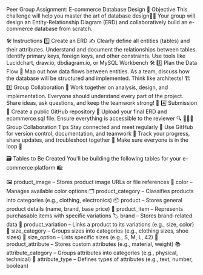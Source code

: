 
Peer Group Assignment: E-commerce Database Design
🎯 Objective
This challenge will help you master the art of database design🧠💾
Your group will design an Entity-Relationship Diagram (ERD) and collaboratively build an e-commerce database from scratch.

 

🛠️ Instructions
1️⃣ Create an ERD ✍️
Clearly define all entities (tables) and their attributes.
Understand and document the relationships between tables.
Identify primary keys, foreign keys, and other constraints.
Use tools like Lucidchart, draw.io, dbdiagram.io, or MySQL Workbench 🛠️
2️⃣ Plan the Data Flow 🔄
Map out how data flows between entities.
As a team, discuss how the database will be structured and implemented.
Think like architects! 🏗️
3️⃣ Group Collaboration 🤝
Work together on analysis, design, and implementation.
Everyone should understand every part of the project.
Share ideas, ask questions, and keep the teamwork strong! 💬
4️⃣ Submission 🚀
Create a public GitHub repository 📂
Upload your final ERD and ecommerce.sql file.
Ensure everything is accessible to the reviewer 🔍
🧑‍🤝‍🧑 Group Collaboration Tips
Stay connected and meet regularly 👥
Use GitHub for version control, documentation, and teamwork 📘
Track your progress, share updates, and troubleshoot together 🔧
Make sure everyone is in the loop 🧭
 

🗃️ Tables to Be Created
You'll be building the following tables for your e-commerce platform 🛍️:

🖼️ product_image – Stores product image URLs or file references
🎨 color – Manages available color options
🗂️ product_category – Classifies products into categories (e.g., clothing, electronics)
📦 product – Stores general product details (name, brand, base price)
🧾 product_item – Represents purchasable items with specific variations
🏷️ brand – Stores brand-related data
🔄 product_variation – Links a product to its variations (e.g., size, color)
📏 size_category – Groups sizes into categories (e.g., clothing sizes, shoe sizes)
📐 size_option – Lists specific sizes (e.g., S, M, L, 42)
🧵 product_attribute – Stores custom attributes (e.g., material, weight)
📚 attribute_category – Groups attributes into categories (e.g., physical, technical)
🧪 attribute_type – Defines types of attributes (e.g., text, number, boolean)
